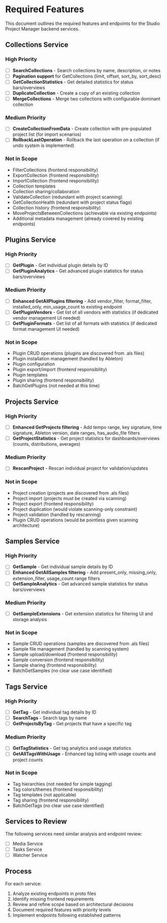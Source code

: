 # Required Features

This document outlines the required features and endpoints for the Studio Project Manager backend services.

## Collections Service

### High Priority
- [ ] **SearchCollections** - Search collections by name, description, or notes
- [ ] **Pagination support** for GetCollections (limit, offset, sort_by, sort_desc)
- [ ] **GetCollectionStatistics** - Get detailed statistics for status bars/overviews
- [ ] **DuplicateCollection** - Create a copy of an existing collection
- [ ] **MergeCollections** - Merge two collections with configurable dominant collection

### Medium Priority
- [ ] **CreateCollectionFromData** - Create collection with pre-populated project list (for import scenarios)
- [ ] **RollbackLastOperation** - Rollback the last operation on a collection (if undo system is implemented)

### Not in Scope
- FilterCollections (frontend responsibility)
- ExportCollection (frontend responsibility)
- ImportCollection (frontend responsibility)
- Collection templates
- Collection sharing/collaboration
- ValidateCollection (redundant with project scanning)
- GetCollectionHealth (redundant with project status flags)
- Collection history (frontend responsibility)
- MoveProjectsBetweenCollections (achievable via existing endpoints)
- Additional metadata management (already covered by existing endpoints)

## Plugins Service

### High Priority
- [ ] **GetPlugin** - Get individual plugin details by ID
- [ ] **GetPluginAnalytics** - Get advanced plugin statistics for status bars/overviews

### Medium Priority
- [ ] **Enhanced GetAllPlugins filtering** - Add vendor_filter, format_filter, installed_only, min_usage_count to existing endpoint
- [ ] **GetPluginVendors** - Get list of all vendors with statistics (if dedicated vendor management UI needed)
- [ ] **GetPluginFormats** - Get list of all formats with statistics (if dedicated format management UI needed)

### Not in Scope
- Plugin CRUD operations (plugins are discovered from .als files)
- Plugin installation management (handled by Ableton)
- Plugin configuration
- Plugin export/import (frontend responsibility)
- Plugin templates
- Plugin sharing (frontend responsibility)
- BatchGetPlugins (not needed at this time)

## Projects Service

### High Priority
- [ ] **Enhanced GetProjects filtering** - Add tempo range, key signature, time signature, Ableton version, date ranges, has_audio_file filters
- [ ] **GetProjectStatistics** - Get project statistics for dashboards/overviews (counts, distributions, averages)

### Medium Priority
- [ ] **RescanProject** - Rescan individual project for validation/updates

### Not in Scope
- Project creation (projects are discovered from .als files)
- Project import (projects must be created via scanning)
- Project export (frontend responsibility)
- Project duplication (would violate scanning-only constraint)
- Project validation (handled by rescanning)
- Plugin CRUD operations (would be pointless given scanning architecture)

## Samples Service

### High Priority
- [ ] **GetSample** - Get individual sample details by ID
- [ ] **Enhanced GetAllSamples filtering** - Add present_only, missing_only, extension_filter, usage_count range filters
- [ ] **GetSampleAnalytics** - Get advanced sample statistics for status bars/overviews

### Medium Priority
- [ ] **GetSampleExtensions** - Get extension statistics for filtering UI and storage analysis

### Not in Scope
- Sample CRUD operations (samples are discovered from .als files)
- Sample file management (handled by scanning system)
- Sample upload/download (frontend responsibility)
- Sample conversion (frontend responsibility)
- Sample sharing (frontend responsibility)
- BatchGetSamples (no clear use case identified)

## Tags Service

### High Priority
- [ ] **GetTag** - Get individual tag details by ID
- [ ] **SearchTags** - Search tags by name
- [ ] **GetProjectsByTag** - Get projects that have a specific tag

### Medium Priority
- [ ] **GetTagStatistics** - Get tag analytics and usage statistics
- [ ] **GetAllTagsWithUsage** - Enhanced tag listing with usage counts and project counts

### Not in Scope
- Tag hierarchies (not needed for simple tagging)
- Tag colors/themes (frontend responsibility)
- Tag templates (not applicable)
- Tag sharing (frontend responsibility)
- BatchGetTags (no clear use case identified)

## Services to Review

The following services need similar analysis and endpoint review:

- [ ] Media Service
- [ ] Tasks Service
- [ ] Watcher Service

## Process

For each service:
1. Analyze existing endpoints in proto files
2. Identify missing frontend requirements
3. Review and refine scope based on architectural decisions
4. Document required features with priority levels
5. Implement endpoints following established patterns
